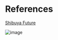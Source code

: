 
# References

[Shibuya Future](http://re-shibuya.jp/information/progress/)


![image](https://user-images.githubusercontent.com/1793451/112234285-8846ab00-8c7f-11eb-9c4c-b2d01344e4a3.png)
